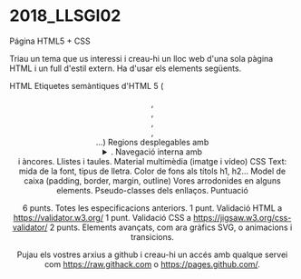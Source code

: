 # 2018_LLSGI02
Página HTML5 + CSS

Triau un tema que us interessi i creau-hi un lloc web d'una sola pàgina HTML i un full d'estil extern. Ha d'usar els elements següents.

HTML
Etiquetes semàntiques d'HTML 5 (<header>,<footer>, <article>, <section>, <aside>...)
Regions desplegables amb <details> i <summary>.
Navegació interna amb <nav> i àncores. 
Llistes i taules.
Material multimèdia (imatge i vídeo)
CSS
Text: mida de la font, tipus de lletra.
Color de fons als títols h1, h2...
Model de caixa (padding, border, margin, outline)
Vores arrodonides en alguns elements.
Pseudo-classes dels enllaços.
Puntuació

6 punts. Totes les especificacions anteriors.
1 punt. Validació HTML a https://validator.w3.org/
1 punt. Validació CSS a https://jigsaw.w3.org/css-validator/
2 punts. Elements avançats, com ara gràfics SVG, <canvas> o animacions i transicions.

Pujau els vostres arxius a github i creau-hi un accés amb qualque servei com https://raw.githack.com o  https://pages.github.com/.
